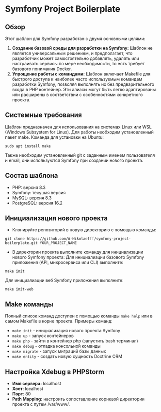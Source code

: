 # Symfony Project Boilerplate

## Обзор
Этот шаблон для Symfony разработан с двумя основными целями:

1. **Создание базовой среды для разработки на Symfony:** Шаблон не является универсальным решением, и предполагает,
что разработчик может самостоятельно добавлять, удалять или настраивать сервисы по мере необходимости, 
то есть требует базового понимания Docker.
2. **Упрощение работы с командами:** Шаблон включает Makefile для быстрого доступа к наиболее часто используемым командам 
разработки Symfony, позволяя выполнять их без предварительного входа в PHP контейнер. Эти алиасы могут быть легко
адаптированы или расширены в соответствии с особенностями конкретного проекта.

## Системные требования
Шаблон предназначен для использования на системах Linux или WSL (Windows Subsystem for Linux). 
Для работы необходим установленный пакет make. Команда для установки на Ubuntu:
```
sudo apt install make
```

Также необходим установленный git с заданным именем пользователя и email, они используются Symfony при создании
нового проекта.

## Состав шаблона
- PHP: версия 8.3
- Symfony: текушая версия
- MySQL: версия 8.3
- PostgreSQL: версия 16.2

## Инициализация нового проекта
* Клонируйте репозиторий в новую директорию с помощью команды:
```
git clone https://github.com/A-Nikolaefff/symfony-project-boilerplate.git YOUR_PROJECT_NAME
```
* В директории проекта выполните команду для инициализации нового Symfony проекта:
Для инициалиации базового Symfony приложения (API, микросервиса или CLI) выполните:
```
make init
```
Для инициалиации веб Symfony приложения выполните:
```
make init-web
```

## Make команды
Полный список команд доступен с помощью команды ```make help``` или в самом Makefile в корне проекта. Примеры команд:

* ```make init``` - инициализация нового проекта Symfony
* ```make up``` - запуск контейнеров
* ```make php``` - зайти в контейнер php (запустить bash терминал)
* ```make debug``` - отладка консольной команды
* ```make migrate``` - запуск миграций базы данных
* ```make entity``` - создать новую сущность Doctrine ORM

## Настройка Xdebug в PHPStorm

* **Имя сервера:** localhost
* **Хост**: localhost
* **Порт**: 80
* **Path Mapping:** настроить сопоставление корневой директории проекта с путем /var/www/.
